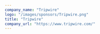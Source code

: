 ```yaml
---
company_name: "Tripwire"
logo: "/images/sponsors/Tripwire.png"
title: "Tripwire"
company_url: "https://www.tripwire.com/"
---
```


